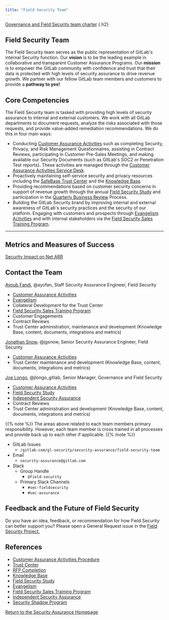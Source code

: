 ```yaml
---
title: "Field Security Team"
---
```


[Governance and Field Security team charter](/handbook/security/security-assurance/governance_and_field_security_team_charter/)
{.h2}

## <i class="fas fa-bullseye" style="color:rgb(110,73,203)" aria-hidden="true"></i> Field Security Team

The Field Security team serves as the public representation of GitLab's internal Security function. Our **vision** is to be the leading example in collaborative and transparent Customer Assurance Programs. Our **mission** is to empower the GitLab community with confidence and trust that their data is protected with high levels of security assurance to drive revenue growth. We partner with our fellow GitLab team members and customers to provide a **pathway to yes!**

## <i class="far fa-lightbulb" style="color:rgb(110,73,203)" aria-hidden="true"></i> Core Competencies

The Field Security team is tasked with providing high levels of security assurance to internal and external customers. We work with all GitLab departments to document requests, analyze the risks associated with those requests, and provide value-added remediation recommendations. We do this in four main ways:

- Conducting [Customer Assurance Activities](/handbook/security/security-assurance/field-security/customer-security-assessment-process/) such as completing Security, Privacy, and Risk Management Questionnaires, assisting in Contract Reviews, participating in Customer Pre-Sales Meetings, and making available our Security Documents (such as GitLab's SOC2 or Penetration Test reports). These activities are managed through the [Customer Assurance Activities Service Desk](https://gitlab.com/gitlab-com/gl-security/security-assurance/field-security-team/customer-assurance-activities/caa-servicedesk/-/issues).
- Proactively maintaining self-service security and privacy resources including the [SafeBase Trust Center](https://trust.gitlab.com/) and the [Knowledge Base](/handbook/security/security-assurance/field-security/knowledge_base/).
- Providing recommendations based on customer security concerns in support of revenue growth through the annual [Field Security Study](/handbook/security/security-assurance/field-security/field-security-study/) and participation in the [Quarterly Business Review](/handbook/sales/qbrs/) Process.
- Building the GitLab Security brand by improving internal and external awareness of GitLab's security practices and the security of our platform. Engaging with customers and prospects through [Evangelism Activities](/handbook/security/security-assurance/field-security/evangelism/) and with internal stakeholders via the [Field Security Sales Training Program](/handbook/security/security-assurance/field-security/fsstp/).

---

## <i id="biz-tech-icons" class="fas fa-tasks"></i>Metrics and Measures of Success

[Security Impact on Net ARR](/handbook/security/performance-indicators#security-impact-on-net-arr)

## <i class="fas fa-id-card" style="color:rgb(110,73,203)" aria-hidden="true"></i> Contact the Team

[Ayoub Fandi](/handbook/company/team/#ayofan), @ayofan, Staff Security Assurance Engineer, Field Security

- [Customer Assurance Activities](/handbook/security/security-assurance/field-security/customer-security-assessment-process/)
- [Evangelism](/handbook/security/security-assurance/field-security/evangelism/)
- Collateral Development for the Trust Center
- [Field Security Sales Training Program](/handbook/security/security-assurance/field-security/fsstp/)
- Customer Engagements
- Contract Reviews
- Trust Center administration, maintenance and development (Knowledge Base, content, documents, integrations and metrics)

[Jonathan Snow](/handbook/company/team/#jgsnow), @jgsnow, Senior Security Assurance Engineer, Field Security

- [Customer Assurance Activities](/handbook/security/security-assurance/field-security/customer-security-assessment-process/)
- Trust Center maintenance and development (Knowledge Base, content, documents, integrations and metrics)

[Joe Longo](/handbook/company/team/#jlongo_gitlab), @jlongo_gitlab, Senior Manager, Governance and Field Security

- [Customer Assurance Activities](/handbook/security/security-assurance/field-security/customer-security-assessment-process/)
- [Field Security Study](/handbook/security/security-assurance/field-security/field-security-study/)
- [Independent Security Assurance](/handbook/security/security-assurance/field-security/independent_security_assurance/)
- Contract Reviews
- Trust Center administration and development (Knowledge Base, content, documents, integrations and metrics)

{{% note %}}
The areas above related to each team members primary responsibility. However, each team member is cross trained in all processes and provide back up to each other if applicable.
{{% /note %}}

- GitLab Issues
  - `/gitlab-com/gl-security/security-assurance/field-security-team`
- Email
  - `security-assurance@gitlab.com`
- Slack
  - Group Handle
    - `@field-security`
  - Primary Slack Channels
    - `#sec-fieldsecurity`
    - `#sec-assurance`

## Feedback and the Future of Field Security

Do you have an idea, feedback, or recommendation for how Field Security can better support you? Please open a General Request issue in the [Field Security Project.](https://gitlab.com/gitlab-com/gl-security/security-assurance/field-security-team/field-security)

## <i class="fas fa-book" style="color:rgb(110,73,203)" aria-hidden="true"></i> References

- [Customer Assurance Activities Procedure](/handbook/security/security-assurance/field-security/customer-security-assessment-process/)
- [Trust Center](/handbook/security/security-assurance/field-security/trust_center_guide/)
- [RFP Completion](/handbook/security/security-assurance/field-security/field-security-rfp/)
- [Knowledge Base](/handbook/security/security-assurance/field-security/knowledge_base/)
- [Field Security Study](/handbook/security/security-assurance/field-security/field-security-study/)
- [Evangelism](/handbook/security/security-assurance/field-security/evangelism/)
- [Field Security Sales Training Program](/handbook/security/security-assurance/field-security/fsstp/)
- [Independent Security Assurance](/handbook/security/security-assurance/field-security/independent_security_assurance/)
- [Security Shadow Program](/handbook/security/security-shadow-security-assurance/)

<div class="d-grid gap-2 my-4">
<a href="/handbook/security/security-assurance/" class="btn bg-primary text-white btn-lg">Return to the Security Assurance Homepage</a>
</div>

